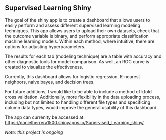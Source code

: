 ## Supervised Learning Shiny
The goal of the shiny app is to create a dashboard that allows users to  easily perform and assess different supervised learning modeling techniques. This app allows users to upload their own datasets, check that the outcome variable is binary, and perform appropriate classification machine learning models. Within each method, where intuitive, there are options for adjusting hyperparameters. 

The results for each tab (modeling technique) are a table with accuracy and other diagnostic tools for model comparison. As well, an ROC curve is created to visualize the effectiveness.  

Currently, this dashboard allows for logistic regression, K-nearest neighbors, naive bayes, and decision trees. 

For future additions, I would like to be able to include a method of kfold cross validation. Additionally, more flexibility in the data uploading process, including but not limited to handling different file types and specificing column data types, would improve the general usability of this dashboard.

The app can currenlty be accessed at: https://danielherrera1500.shinyapps.io/Supervised_Learning_shiny/

*Note: this project is ongoing*
